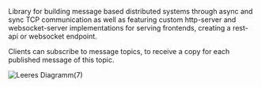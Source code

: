 Library for building message based distributed systems through async and sync TCP communication as well as featuring custom http-server and websocket-server implementations for serving frontends, creating a rest-api or websocket endpoint.
  
Clients can subscribe to message topics, to receive a copy for each published message of this topic.

![Leeres Diagramm(7)](https://github.com/neutralusername/Systemge/assets/39095721/18ffb7a8-cbeb-48f6-bf4f-1f4957436708)

